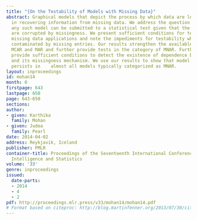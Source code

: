 ```yaml
---
title: "{On the Testability of Models with Missing Data}"
abstract: Graphical models that depict the process by which data are lost are helpful
  in recovering information from missing data. We address the question of whether
  any such model can be submitted to a statistical test given that the data available
  are corrupted by missingness. We present sufficient conditions for testability in
  missing data applications and note the impediments for testability when data are
  contaminated by missing entries. Our results strengthen the available tests for
  MCAR and MAR and further provide tests in the category of MNAR. Furthermore, we
  provide sufficient conditions to detect the existence of dependence between a variable
  and its missingness mechanism. We use our results to show that model sensitivity
  persists in    almost all models typically categorized as MNAR.
layout: inproceedings
id: mohan14
month: 0
firstpage: 643
lastpage: 650
page: 643-650
sections: 
author:
- given: Karthika
  family: Mohan
- given: Judea
  family: Pearl
date: 2014-04-02
address: Reykjavik, Iceland
publisher: PMLR
container-title: Proceedings of the Seventeenth International Conference on Artificial
  Intelligence and Statistics
volume: '33'
genre: inproceedings
issued:
  date-parts:
  - 2014
  - 4
  - 2
pdf: http://proceedings.mlr.press/v33/mohan14/mohan14.pdf
# Format based on citeproc: http://blog.martinfenner.org/2013/07/30/citeproc-yaml-for-bibliographies/
---
```


